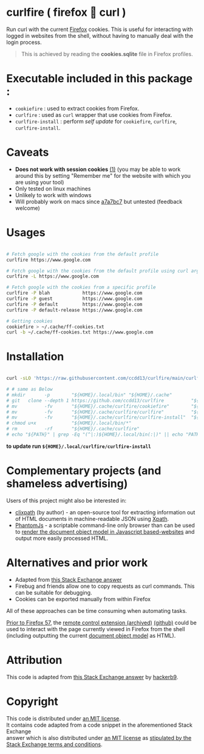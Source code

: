 # curlfire ( firefox 💖 curl )

Run curl with the current [Firefox](https://www.mozilla.org/en-US/firefox/)
cookies. This is useful for interacting with logged in websites from the shell,
without having to manually deal with the login process.

> This is achieved by reading the **cookies.sqlite** file in Firefox profiles.

# Executable included in this package :

- `cookiefire` : used to extract cookies from Firefox.
- `curlfire` : used as `curl` wrapper that use cookies from Firefox.
- `curlfire-install` : perform _self update_ for `cookiefire`, `curlfire`,
  `curlfire-install`.

# Caveats

- **Does not work with session cookies**
  [(1)](https://support.mozilla.org/en-US/questions/899388) (you may be able to
  work around this by setting "Remember me" for the website with which you are
  using your tool)
- Only tested on linux machines
- Unlikely to work with windows
- Will probably work on macs since
  [a7a7bc7](https://github.com/ccdd13/curlfire/commit/a7a7bc72b5673369f55396e7db12bff4b8675f36)
  but untested (feedback welcome)

# Usages

```bash

# Fetch google with the cookies from the default profile
curlfire https://www.google.com

# Fetch google with the cookies from the default profile using curl arg -L : follow redirect
curlfire -L https://www.google.com

# Fetch google with the cookies from a specific profile
curlfire -P blah            https://www.google.com
curlfire -P guest           https://www.google.com
curlfire -P default         https://www.google.com
curlfire -P default-release https://www.google.com

# Getting cookies
cookiefire > ~/.cache/ff-cookies.txt
curl -b ~/.cache/ff-cookies.txt https://www.google.com

```

# Installation

```bash

curl -sLO 'https://raw.githubusercontent.com/ccdd13/curlfire/main/curlfire-install' | bash -x

# # same as Below
# mkdir       -p        "${HOME}/.local/bin" "${HOME}/.cache"
# git   clone --depth 1 https://github.com/ccdd13/curlfire          "${HOME}/.cache/curlfire"
# mv          -fv       "${HOME}/.cache/curlfire/cookiefire"        "${HOME}/.local/bin/cookiefire"
# mv          -fv       "${HOME}/.cache/curlfire/curlfire"          "${HOME}/.local/bin/curlfire"
# mv          -fv       "${HOME}/.cache/curlfire/curlfire-install"  "${HOME}/.local/bin/curlfire-install"
# chmod u+x             "${HOME}/.local/bin/*"
# rm          -rf       "${HOME}/.cache/curlfire"
# echo "${PATH}" | grep -Eq "(^|:)${HOME}/.local/bin(:|)" || echo "PATH=${HOME}/.local/bin:\${PATH}" >> "${HOME}/.bashrc"

```

**to update run `${HOME}/.local/curlfire/curlfire-install`**

# Complementary projects (and shameless advertising)

Users of this project might also be interested in:

- [clixpath](https://github.com/talwrii/clixpath) (by author) - an open-source
  tool for extracting information out of HTML documents in machine-readable JSON
  using [Xpath](https://www.w3.org/TR/1999/REC-xpath-19991116/).
- [PhantomJs](http://phantomjs.org/) - a scriptable command-line only browser
  than can be used to
  [render the document object model in Javascript based-websites](https://stackoverflow.com/a/9978162)
  and output more easily processed HTML.

# Alternatives and prior work

- Adapted from
  [this Stack Exchange answer](https://superuser.com/questions/666167/how-do-i-use-firefox-cookies-with-wget)
- Firebug and friends allow one to copy requests as curl commands. This can be
  suitable for debugging.
- Cookies can be exported manually from within Firefox

All of these approaches can be time consuming when automating tasks.

[Prior to Firefox 57](https://support.mozilla.org/en-US/kb/frequently-asked-questions-firefox-addon),
the
[remote control extension (archived)](https://web.archive.org/web/20181017212317/https://addons.mozilla.org/en-US/firefox/addon/remote-control/)
[(github)](https://github.com/FF-Remote-Control/FF-Remote-Control) could be used
to interact with the page currently viewed in Firefox from the shell (including
outputting the current
[document object model](https://en.wikipedia.org/wiki/Document_Object_Model) as
HTML).

# Attribution

This code is adapted from
[this Stack Exchange answer](https://superuser.com/a/1239036/653515) by
[hackerb9](https://superuser.com/users/400780/hackerb9).

# Copyright

This code is distributed under [an MIT license](LICENSE.txt).<br/> It contains
code adapted from a code snippet in the aforementioned Stack Exchange<br/>
answer which is also distributed under [an MIT license](SNIPPET-LICENSE.txt) as
[stipulated by the Stack Exchange terms and conditions](https://meta.stackexchange.com/questions/272956/a-new-code-license-the-mit-this-time-with-attribution-required).
